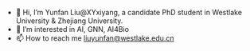 - 👋 Hi, I’m Yunfan Liu@XYxiyang, a candidate PhD student in Westlake University & Zhejiang University.
- 👀 I’m interested in AI, GNN, AI4Bio
- 📫 How to reach me liuyunfan@westlake.edu.cn

<!---
XYxiyang/XYxiyang is a ✨ special ✨ repository because its `README.md` (this file) appears on your GitHub profile.
You can click the Preview link to take a look at your changes.
--->
